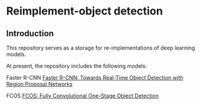 # Reimplement-object detection
## Introduction
This repository serves as a storage for re-implementations of deep learning models. 

At present, the repository includes the following models:

Faster R-CNN [Faster R-CNN: Towards Real-Time Object Detection with Region Proposal Networks](https://arxiv.org/abs/1506.01497)

FCOS [FCOS: Fully Convolutional One-Stage Object Detection](https://arxiv.org/abs/1904.01355)
